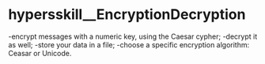 # hypersskill__EncryptionDecryption

-encrypt messages with a numeric key, using the Caesar cypher;
-decrypt it as well;
-store your data in a file;
-choose a specific encryption algorithm: Ceasar or Unicode.
